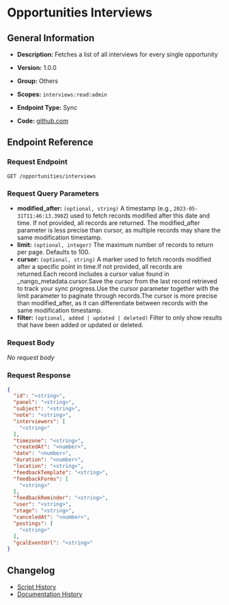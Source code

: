 # Opportunities Interviews

## General Information

- **Description:** Fetches a list of all interviews for every single opportunity

- **Version:** 1.0.0
- **Group:** Others
- **Scopes:** `interviews:read:admin`
- **Endpoint Type:** Sync
- **Code:** [github.com](https://github.com/NangoHQ/integration-templates/tree/main/integrations/lever-sandbox/syncs/opportunities-interviews.ts)


## Endpoint Reference

### Request Endpoint

`GET /opportunities/interviews`

### Request Query Parameters

- **modified_after:** `(optional, string)` A timestamp (e.g., `2023-05-31T11:46:13.390Z`) used to fetch records modified after this date and time. If not provided, all records are returned. The modified_after parameter is less precise than cursor, as multiple records may share the same modification timestamp.
- **limit:** `(optional, integer)` The maximum number of records to return per page. Defaults to 100.
- **cursor:** `(optional, string)` A marker used to fetch records modified after a specific point in time.If not provided, all records are returned.Each record includes a cursor value found in _nango_metadata.cursor.Save the cursor from the last record retrieved to track your sync progress.Use the cursor parameter together with the limit parameter to paginate through records.The cursor is more precise than modified_after, as it can differentiate between records with the same modification timestamp.
- **filter:** `(optional, added | updated | deleted)` Filter to only show results that have been added or updated or deleted.

### Request Body

_No request body_

### Request Response

```json
{
  "id": "<string>",
  "panel": "<string>",
  "subject": "<string>",
  "note": "<string>",
  "interviewers": [
    "<string>"
  ],
  "timezone": "<string>",
  "createdAt": "<number>",
  "date": "<number>",
  "duration": "<number>",
  "location": "<string>",
  "feedbackTemplate": "<string>",
  "feedbackForms": [
    "<string>"
  ],
  "feedbackReminder": "<string>",
  "user": "<string>",
  "stage": "<string>",
  "canceledAt": "<number>",
  "postings": [
    "<string>"
  ],
  "gcalEventUrl": "<string>"
}
```

## Changelog

- [Script History](https://github.com/NangoHQ/integration-templates/commits/main/integrations/lever-sandbox/syncs/opportunities-interviews.ts)
- [Documentation History](https://github.com/NangoHQ/integration-templates/commits/main/integrations/lever-sandbox/syncs/opportunities-interviews.md)

<!-- END  GENERATED CONTENT -->

